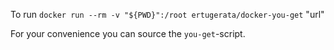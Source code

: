 To run `docker run --rm -v "${PWD}":/root ertugerata/docker-you-get` "url"
 
For your convenience you can source the `you-get`-script.
